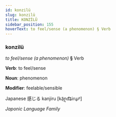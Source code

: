 ```yaml
---
id: konzilü
slug: konzilü
title: KONZİLÜ
sidebar_position: 155
hoverText: to feel/sense (a phenomenon) § Verb
---
```


### konzilü

*to feel/sense (a phenomenon)* **§** Verb

**Verb**: to feel/sense

**Noun**: phenomenon

**Modifier**: feelable/sensible

Japanese 感じる kanjiru [kã̠ɲ̟d͡ʑiɾɯ̟ᵝ]

*Japonic Language Family*